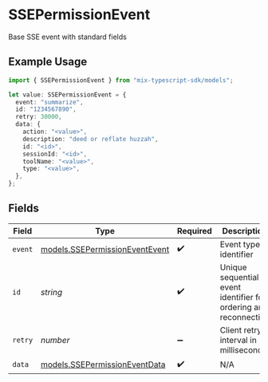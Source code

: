 # SSEPermissionEvent

Base SSE event with standard fields

## Example Usage

```typescript
import { SSEPermissionEvent } from "mix-typescript-sdk/models";

let value: SSEPermissionEvent = {
  event: "summarize",
  id: "1234567890",
  retry: 30000,
  data: {
    action: "<value>",
    description: "deed or reflate huzzah",
    id: "<id>",
    sessionId: "<id>",
    toolName: "<value>",
    type: "<value>",
  },
};
```

## Fields

| Field                                                                  | Type                                                                   | Required                                                               | Description                                                            | Example                                                                |
| ---------------------------------------------------------------------- | ---------------------------------------------------------------------- | ---------------------------------------------------------------------- | ---------------------------------------------------------------------- | ---------------------------------------------------------------------- |
| `event`                                                                | [models.SSEPermissionEventEvent](../models/ssepermissioneventevent.md) | :heavy_check_mark:                                                     | Event type identifier                                                  |                                                                        |
| `id`                                                                   | *string*                                                               | :heavy_check_mark:                                                     | Unique sequential event identifier for ordering and reconnection       | 1234567890                                                             |
| `retry`                                                                | *number*                                                               | :heavy_minus_sign:                                                     | Client retry interval in milliseconds                                  | 30000                                                                  |
| `data`                                                                 | [models.SSEPermissionEventData](../models/ssepermissioneventdata.md)   | :heavy_check_mark:                                                     | N/A                                                                    |                                                                        |